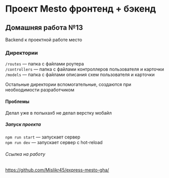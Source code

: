 # Проект Mesto фронтенд + бэкенд

## Домашняя работа №13
Backend к проектной работе место

### Директории

`/routes` — папка с файлами роутера  
`/controllers` — папка с файлами контроллеров пользователя и карточки   
`/models` — папка с файлами описания схем пользователя и карточки  

Остальные директории вспомогательные, создаются при необходимости разработчиком


#### Проблемы
Делал уже в попыхахб не делал верстку мобайл

##### Запуск проекта

`npm run start` — запускает сервер   
`npm run dev` — запускает сервер с hot-reload

###### Ссылка на работу
https://github.com/Mislikr45/express-mesto-gha/
